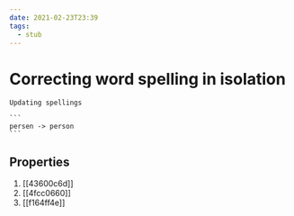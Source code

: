 ```yaml
---
date: 2021-02-23T23:39
tags: 
  - stub
---
```


# Correcting word spelling in isolation

    Updating spellings

    ```
    persen -> person
    ```

## Properties

1. [[43600c6d]]
2. [[4fcc0660]] 
3. [[f164ff4e]] 
